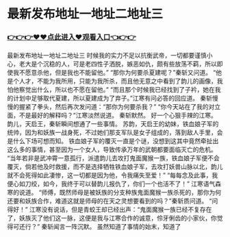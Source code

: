# 最新发布地址一地址二地址三

### <a href="https://github.com/xinfue/dunp/issues/2">👉👉👉♥♥点此进入♥观看入口👈👉👉</a>

最新发布地址一地址二地址三
时候我的实力不足以抗衡武帝，一切都要谨慎小心，老大是个沉稳的人，可是老四性子洒脱，嫉恶如仇，颇有些放荡不羁，所以即使我不愿意杀他，但是我也不能留他。”
    “那你为何要杀夏建呢？”秦斩又问道。
    “他是个人才，不能为我所用，只能为我所杀，而且他无意之中看到了韵儿的画像，我怕他察觉出什么，所以也不愿在留他。”
    “而且那个时候我已经找到了子衿，她在我的计划中足够取代夏建，所以夏建成为了弃子。”江寒有问必答的回应道。
    秦斩慢慢的握紧了拳头，然后再次发问道：“那你为何要杀我？”
    “你今天站在了我的对立面，不是最好的解释吗？”江寒淡然说道。
    秦斩默然。
    好一个心狠手辣的江寒。
    韵儿，天启王，秦斩瞬间想通了一些事情。
    苏韵，天启王的幼妹，铁血娘子军的统帅，因为和妖族一战身死，不过她们那支军队是女子组成的，落到敌人手里，会是什么下场可想而知。
    铁血娘子军的覆灭一直是个谜，没想到这其中竟然牵扯出这么多的事情，甚至因为一个女人，导致传承万年的武朝都要面临灭亡的危机。
    “当年若非是武冲霄一意孤行，派遣韵儿去攻打鬼面魔猴一族，铁血娘子军便不会覆灭，倘若他及时救援，而不是选择牺牲铁血娘子军，去攻打妖兽山脉以北，韵儿就不会死得如此凄惨，这一切都是因为他，令我痛失至爱！”
    “每每念及此事，我便心如刀绞，如今，我终于可以替韵儿报仇了，你们一个也活不了！”
    江寒语气森寒的说道。
    “师傅，既然师母是被妖族的分支种族鬼面魔猴一族杀死的，那你为何还要和妖族合作，难道这就是师母的在天之灵想要看到的吗？”秦斩质问道。
    “问得好！”
    江寒没有说话，但是青蛟王却已经出声：“鬼面魔猴一族已经不复存在了，妖族灭了他们这一脉，这便是我与江寒合作的诚意，伶牙俐齿的小家伙，你觉得可还行？”
    秦斩闻言一阵沉默。
    虽然知道了事情的始末，知道了

